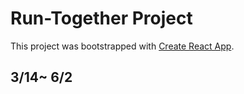 # Run-Together Project
This project was bootstrapped with [Create React App](https://github.com/facebook/create-react-app).

## 3/14~ 6/2
